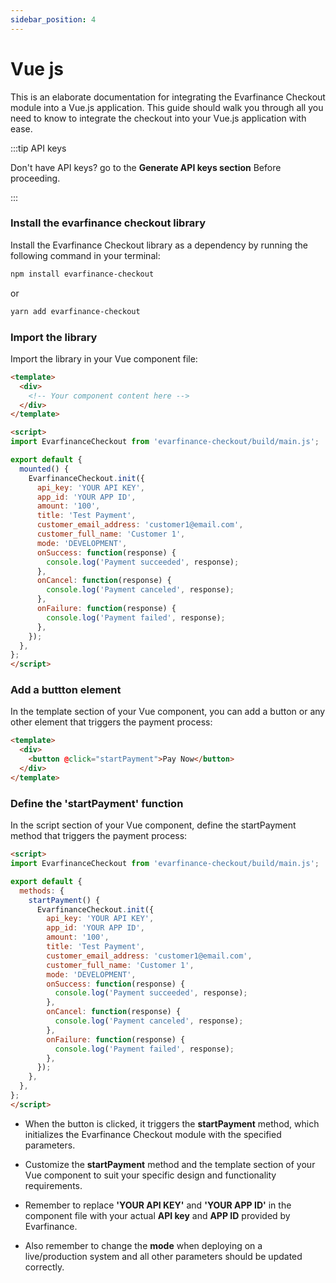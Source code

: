 ```yaml
---
sidebar_position: 4
---
```


# Vue js

This is an elaborate documentation for integrating the Evarfinance Checkout module into a Vue.js application. This guide should walk you through all you need to know to integrate the checkout into your Vue.js application with ease.

:::tip API keys

Don't have API keys? go to the **Generate API keys section** Before proceeding.

:::

### Install the evarfinance checkout library

Install the Evarfinance Checkout library as a dependency by running the following command in your terminal:

```bash
npm install evarfinance-checkout
```
or

```bash
yarn add evarfinance-checkout
```
### Import the library

Import the library in your Vue component file:

```html
<template>
  <div>
    <!-- Your component content here -->
  </div>
</template>

<script>
import EvarfinanceCheckout from 'evarfinance-checkout/build/main.js';

export default {
  mounted() {
    EvarfinanceCheckout.init({
      api_key: 'YOUR API KEY',
      app_id: 'YOUR APP ID',
      amount: '100',
      title: 'Test Payment',
      customer_email_address: 'customer1@email.com',
      customer_full_name: 'Customer 1',
      mode: 'DEVELOPMENT',
      onSuccess: function(response) {
        console.log('Payment succeeded', response);
      },
      onCancel: function(response) {
        console.log('Payment canceled', response);
      },
      onFailure: function(response) {
        console.log('Payment failed', response);
      },
    });
  },
};
</script>

```

### Add a buttton element

In the template section of your Vue component, you can add a button or any other element that triggers the payment process:

```html
<template>
  <div>
    <button @click="startPayment">Pay Now</button>
  </div>
</template>
```

### Define the 'startPayment' function

In the script section of your Vue component, define the startPayment method that triggers the payment process:

```html
<script>
import EvarfinanceCheckout from 'evarfinance-checkout/build/main.js';

export default {
  methods: {
    startPayment() {
      EvarfinanceCheckout.init({
        api_key: 'YOUR API KEY',
        app_id: 'YOUR APP ID',
        amount: '100',
        title: 'Test Payment',
        customer_email_address: 'customer1@email.com',
        customer_full_name: 'Customer 1',
        mode: 'DEVELOPMENT',
        onSuccess: function(response) {
          console.log('Payment succeeded', response);
        },
        onCancel: function(response) {
          console.log('Payment canceled', response);
        },
        onFailure: function(response) {
          console.log('Payment failed', response);
        },
      });
    },
  },
};
</script>

```

- When the button is clicked, it triggers the **startPayment** method, which initializes the Evarfinance Checkout module with the specified parameters.

- Customize the **startPayment** method and the template section of your Vue component to suit your specific design and functionality requirements.

- Remember to replace **'YOUR API KEY'** and **'YOUR APP ID'** in the component file with your actual **API key** and **APP ID** provided by Evarfinance.

- Also remember to change the **mode** when deploying on a live/production system and all other parameters should be updated correctly.